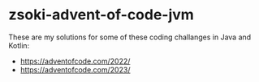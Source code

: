 # zsoki-advent-of-code-jvm

These are my solutions for some of these coding challanges in Java and Kotlin:
- https://adventofcode.com/2022/
- https://adventofcode.com/2023/

